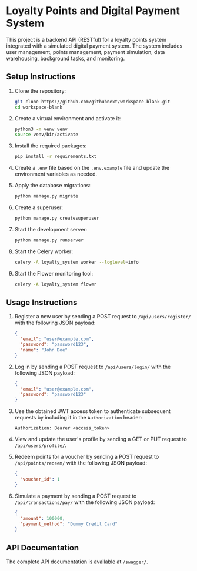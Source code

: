 # Loyalty Points and Digital Payment System

This project is a backend API (RESTful) for a loyalty points system integrated with a simulated digital payment system. The system includes user management, points management, payment simulation, data warehousing, background tasks, and monitoring.

## Setup Instructions

1. Clone the repository:
   ```bash
   git clone https://github.com/githubnext/workspace-blank.git
   cd workspace-blank
   ```

2. Create a virtual environment and activate it:
   ```bash
   python3 -m venv venv
   source venv/bin/activate
   ```

3. Install the required packages:
   ```bash
   pip install -r requirements.txt
   ```

4. Create a `.env` file based on the `.env.example` file and update the environment variables as needed.

5. Apply the database migrations:
   ```bash
   python manage.py migrate
   ```

6. Create a superuser:
   ```bash
   python manage.py createsuperuser
   ```

7. Start the development server:
   ```bash
   python manage.py runserver
   ```

8. Start the Celery worker:
   ```bash
   celery -A loyalty_system worker --loglevel=info
   ```

9. Start the Flower monitoring tool:
   ```bash
   celery -A loyalty_system flower
   ```

## Usage Instructions

1. Register a new user by sending a POST request to `/api/users/register/` with the following JSON payload:
   ```json
   {
     "email": "user@example.com",
     "password": "password123",
     "name": "John Doe"
   }
   ```

2. Log in by sending a POST request to `/api/users/login/` with the following JSON payload:
   ```json
   {
     "email": "user@example.com",
     "password": "password123"
   }
   ```

3. Use the obtained JWT access token to authenticate subsequent requests by including it in the `Authorization` header:
   ```http
   Authorization: Bearer <access_token>
   ```

4. View and update the user's profile by sending a GET or PUT request to `/api/users/profile/`.

5. Redeem points for a voucher by sending a POST request to `/api/points/redeem/` with the following JSON payload:
   ```json
   {
     "voucher_id": 1
   }
   ```

6. Simulate a payment by sending a POST request to `/api/transactions/pay/` with the following JSON payload:
   ```json
   {
     "amount": 100000,
     "payment_method": "Dummy Credit Card"
   }
   ```

## API Documentation

The complete API documentation is available at `/swagger/`.

